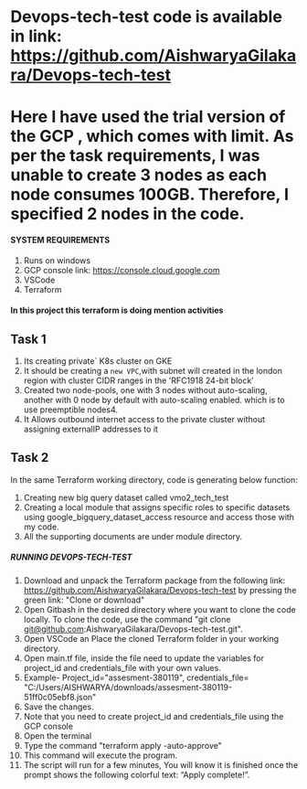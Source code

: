 # Devops-tech-test code is available in link: https://github.com/AishwaryaGilakara/Devops-tech-test
# Here I have used the trial version of the GCP , which comes with limit. As per the task requirements, I was unable to create 3 nodes as each node consumes 100GB. Therefore, I specified 2 nodes in the code. 

####    SYSTEM REQUIREMENTS ####

1. Runs on windows
2. GCP console link: https://console.cloud.google.com
3. VSCode
4. Terraform

####  In this project this terraform is doing mention activities  ####
## Task 1
1. Its creating private` K8s cluster on GKE
2. It should be creating a `new VPC`,with subnet will created in the london region with cluster CIDR ranges in the 'RFC1918 24-bit block'
3. Created two node-pools, one with 3 nodes without auto-scaling, another with 0 node by default with auto-scaling enabled. which is to use preemptible nodes4.
6. It Allows outbound internet access to the private cluster without assigning externalIP addresses to it
## Task 2
In the same Terraform working directory, code is generating below function:
1. Creating new big query dataset called vmo2_tech_test 
2. Creating a local module that assigns specific roles to specific datasets using google_bigquery_dataset_access resource and access those with my code.
3. All the supporting documents are under module directory.


#####    RUNNING DEVOPS-TECH-TEST  #####

1. Download and unpack the Terraform package from the following link: https://github.com/AishwaryaGilakara/Devops-tech-test by pressing the green link: "Clone or download"
2. Open Gitbash in the desired directory where you want to clone the code locally. To clone the code, use the command "git clone git@github.com:AishwaryaGilakara/Devops-tech-test.git".
3. Open VSCode an Place the cloned Terraform folder in your working directory.
4. Open main.tf file, inside the file need to update the variables for project_id and credentials_file with your own values.
5. Example- Project_id="assesment-380119", credentials_file= "C:/Users/AISHWARYA/downloads/assesment-380119-51ff0c05ebf8.json"
6. Save the changes.
7. Note that you need to create project_id and credentials_file using the GCP console
8. Open the terminal 
9. Type the command "terraform apply -auto-approve"
10. This command will execute the program.
11. The script will run for a few minutes, You will know it is finished once the prompt shows the following colorful text: “Apply complete!”.
